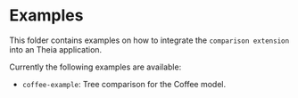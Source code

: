 # Examples

This folder contains examples on how to integrate the `comparison extension` into an Theia application.

Currently the following examples are available:

- `coffee-example`: Tree comparison for the Coffee model.

